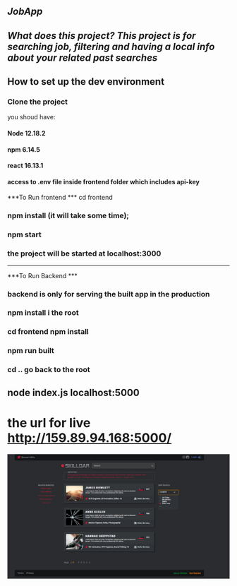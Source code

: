 ***JobApp***
---
***What does this project?*** 
***This project is for searching job, filtering and having a local info about your related past searches***
---


## How to set up the dev environment
### Clone the project
you shoud have:
#### Node 12.18.2
#### npm 6.14.5
#### react 16.13.1
#### access to .env file inside frontend folder which includes api-key

***To Run frontend ***
cd frontend 
### npm install  (it will take some time);
### npm start 
### the project will be started at localhost:3000

--- 
***To Run Backend *** 
### backend is only for serving the built app in the production
### npm install i the root
### cd frontend npm install 
### npm run built
### cd ..  go back to the root 
node index.js
localhost:5000
--- 

# the url for live  http://159.89.94.168:5000/
![result.png](result.png)




